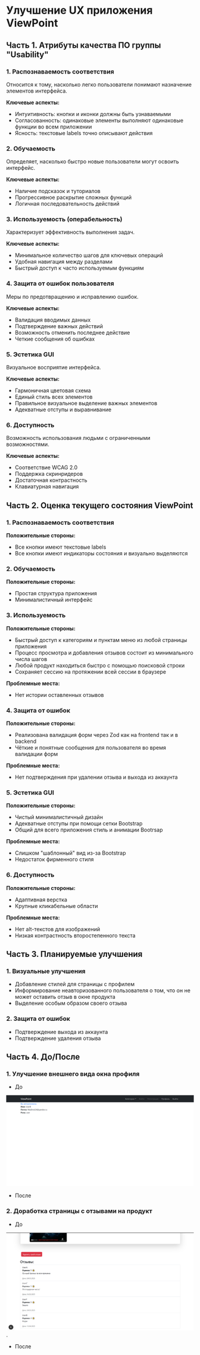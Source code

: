 # Улучшение UX приложения ViewPoint

## Часть 1. Атрибуты качества ПО группы "Usability"

### 1. Распознаваемость соответствия
Относится к тому, насколько легко пользователи понимают назначение элементов интерфейса.

**Ключевые аспекты:**
- Интуитивность: кнопки и иконки должны быть узнаваемыми
- Согласованность: одинаковые элементы выполняют одинаковые функции во всем приложении
- Ясность: текстовые labels точно описывают действия

### 2. Обучаемость
Определяет, насколько быстро новые пользователи могут освоить интерфейс.

**Ключевые аспекты:**
- Наличие подсказок и туториалов
- Прогрессивное раскрытие сложных функций
- Логичная последовательность действий

### 3. Используемость (операбельность)
Характеризует эффективность выполнения задач.

**Ключевые аспекты:**
- Минимальное количество шагов для ключевых операций
- Удобная навигация между разделами
- Быстрый доступ к часто используемым функциям

### 4. Защита от ошибок пользователя
Меры по предотвращению и исправлению ошибок.

**Ключевые аспекты:**
- Валидация вводимых данных
- Подтверждение важных действий
- Возможность отменить последнее действие
- Четкие сообщения об ошибках

### 5. Эстетика GUI
Визуальное восприятие интерфейса.

**Ключевые аспекты:**
- Гармоничная цветовая схема
- Единый стиль всех элементов
- Правильное визуальное выделение важных элементов
- Адекватные отступы и выравнивание

### 6. Доступность
Возможность использования людьми с ограниченными возможностями.

**Ключевые аспекты:**
- Соответствие WCAG 2.0
- Поддержка скринридеров
- Достаточная контрастность
- Клавиатурная навигация

## Часть 2. Оценка текущего состояния ViewPoint

### 1. Распознаваемость соответствия
**Положительные стороны:**
- Все кнопки имеют текстовые labels
- Все кнопки имеют индикаторы состояния и визуально выделяются

### 2. Обучаемость
**Положительные стороны:**
- Простая структура приложения
- Минималистичный интерфейс

### 3. Используемость
**Положительные стороны:**
- Быстрый доступ к категориям и пунктам меню из любой страницы приложения
- Процесс просмотра и добавления отзывов состоит из минимального числа шагов
- Любой продукт находиться быстро с помощью поисковой строки
- Сохраняет сессию на протяжении всей сессии в браузере

**Проблемные места:**
- Нет истории оставленных отзывов

### 4. Защита от ошибок
**Положительные стороны:**
- Реализована валидация форм через Zod как на frontend так и в backend
- Чёткие и понятные сообщения для пользователя во время валидации форм

**Проблемные места:**
- Нет подтверждения при удалении отзыва и выхода из аккаунта

### 5. Эстетика GUI
**Положительные стороны:**
- Чистый минималистичный дизайн
- Адекватные отступы при помощи сетки Bootstrap
- Общий для всего приложения стиль и анимации Bootrsap

**Проблемные места:**
- Слишком "шаблонный" вид из-за Bootstrap
- Недостаток фирменного стиля

### 6. Доступность
**Положительные стороны:**
- Адаптивная верстка
- Крупные кликабельные области

**Проблемные места:**
- Нет alt-текстов для изображений
- Низкая контрастность второстепенного текста

## Часть 3. Планируемые улучшения

### 1. Визуальные улучшения
- Добавление стилей для страницы с профилем
- Информирование неавторизованного пользователя о том, что он не может оставить отзыв в окне продукта
- Выделение особым образом своего отзыва

### 2. Защита от ошибок
- Подтверждение выхода из аккаунта
- Подтверждение удаления отзыва

## Часть 4. До/После

### 1. Улучшение внешнего вида окна профиля

- До

![image](https://github.com/WadimAndrianov/viewpont/blob/main/docs/UX-Improvement-images/Профиль.%20До.PNG)

- После

### 2. Доработка страницы с отзывами на продукт

- До

![image](https://github.com/WadimAndrianov/viewpont/blob/main/docs/UX-Improvement-images/Не%20видно%20что%20этот%20отзыв%20твой.%20До.PNG).

- После


